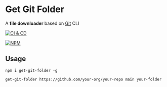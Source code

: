 # Get Git Folder

A **file downloader** based on [Git][1] CLI

[![CI & CD](https://github.com/idea2app/get-git-folder/actions/workflows/main.yml/badge.svg)][2]

[![NPM](https://nodei.co/npm/get-git-folder.png?downloads=true&downloadRank=true&stars=true)][3]

## Usage

```shell
npm i get-git-folder -g

get-git-folder https://github.com/your-org/your-repo main your-folder
```

[1]: https://git-scm.com/
[2]: https://github.com/idea2app/get-git-folder/actions/workflows/main.yml
[3]: https://nodei.co/npm/get-git-folder/
